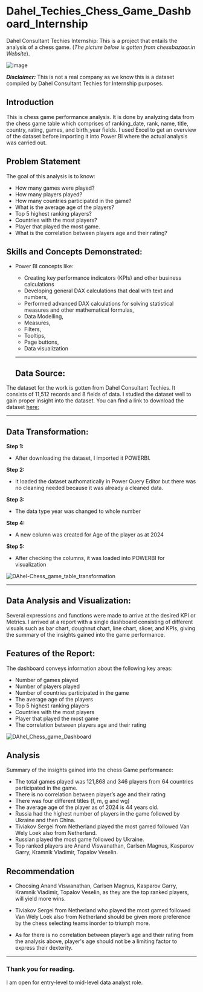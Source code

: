 # Dahel_Techies_Chess_Game_Dashboard_Internship
Dahel Consultant Techies Internship: This is a project that entails the analysis of a chess game.
(*The picture below is gotten from chessbazaar.in Website*). 


![image](https://github.com/RemedyData/Dahel_Techies_Chess_Game_Dashboard_Internship/assets/137626163/8a78d83a-3e2d-44d1-9afb-ccc0cf1df871)


***Disclaimer:*** This is not a real company as we know this is a dataset compiled by Dahel Consultant Techies for Internship purposes. 


## Introduction

This is chess game performance analysis. It is done by analyzing data from  the chess game table which comprises of ranking_date, rank, name, title, country, rating, games, and birth_year fields. I used Excel to get an overview of the dataset before importing it into Power BI where the actual analysis was carried out. 

## Problem Statement

The goal of this analysis is to know:

- How many games were played?
- How many players played?
- How many countries participated in the game?
- What is the average age of the players?
- Top 5 highest ranking players?
- Countries with the most players?
- Player that played the most game.
- What is the correlation between players age and their rating?

## Skills and Concepts Demonstrated:

- Power BI concepts like:
   - Creating key performance indicators (KPIs) and other business calculations
   - Developing general DAX calculations that deal with text and numbers,
   - Performed advanced DAX calculations for solving statistical measures and other mathematical formulas,
   - Data Modelling,
   - Measures,
   - Filters,
   - Tooltips,
   - Page buttons,
   - Data visualization
 
   ---
  ## Data Source:
  
The dataset for the work is gotten from Dahel Consultant Techies. It consists of 11,512 records and 8 fields of data. I studied the dataset well to gain proper insight into the dataset. You can find a link to download the dataset [here:](https://drive.google.com/drive/folders/1Jd3uchmo6g1DllvV_XskGH4d2hckc5Eu?usp=drive_link)

   ---

## Data Transformation:

**Step 1:**
- After downloading the dataset, I imported it POWERBI.

**Step 2:**
- It loaded the dataset authomatically in Power Query Editor but there was no cleaning needed because it was already a cleaned data.

**Step 3:**
- The data type year was changed to whole number

**Step 4:**
- A new column was created for Age of the player as at 2024

**Step 5:**
- After checking the columns, it was loaded into POWERBI for visualization 


![DAhel-Chess_game_table_transformation](https://github.com/RemedyData/Dahel_Techies_Chess_Game_Dashboard_Internship/assets/137626163/82b69c73-c288-43b1-8143-164d0af6cd62)





---


## Data Analysis and Visualization:

Several expressions and functions were made to arrive at the desired KPI or Metrics.
I arrived at a report with a single dashboard consisting of different visuals such as bar chart, doughnut chart, line chart, slicer, and KPIs, giving the summary of the insights gained into the game performance.

## Features of the Report:
The dashboard conveys information about the following key areas:
- Number of games played
- Number of players played
- Number of countries participated in the game
- The average age of the players
- Top 5 highest ranking players
- Countries with the most players
- Player that played the most game
- The correlation between players age and their rating

![DAhel_Chess_game_Dashboard](https://github.com/RemedyData/Dahel_Techies_Chess_Game_Dashboard_Internship/assets/137626163/ba59714e-10eb-4649-b520-aea5f54c5245)



## Analysis

Summary of the insights gained into the chess Game performance: 

- The total games played was 121,868 and 346 players from 64 countries participated in the game.
- There is no correlation between player’s age and their rating
- There was four different titles (f, m, g and wg)
- The average age of the player as of 2024 is 44 years old. 
- Russia had the highest number of players in the game followed by Ukraine and then China.
- Tiviakov Sergei from Netherland played the most gamed followed Van Wely Loek also from Netherland.
- Russian played the most game followed by Ukraine. 
- Top ranked players are Anand Viswanathan, Carlsen Magnus, Kasparov Garry, Kramnik Vladimir, Topalov Veselin.

## Recommendation

- Choosing Anand Viswanathan, Carlsen Magnus, Kasparov Garry, Kramnik Vladimir, Topalov Veselin, as they are the top ranked players, will yield more wins.


- Tiviakov Sergei from Netherland who played the most gamed followed Van Wely Loek also from Netherland should be given more preference by the chess selecting teams inorder to triumph more.
  
- As for there is no correlation between player’s age and their rating from the analysis above, player's age should not be a limiting factor to express their dexterity.


---

### Thank you for reading.

I am open for entry-level to mid-level data analyst role.
